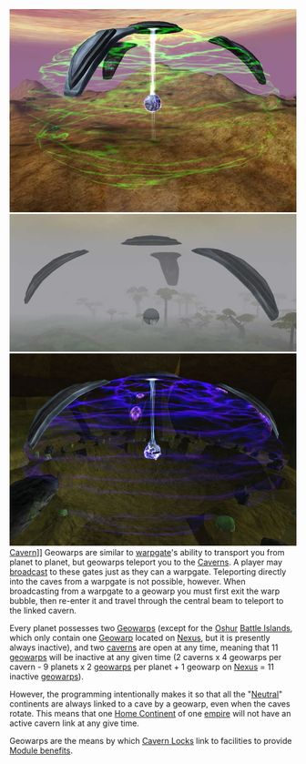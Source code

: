 ![](../images/Activegeo.jpg "fig:Activegeo.jpg")
![](../images/Inactivegeo.jpg "fig:Inactivegeo.jpg")
![](../images/Caverngeo.jpg "fig:Caverngeo.jpg") [Cavern](Caverns.md)\]\]
Geowarps are similar to [warpgate](Warpgate.md)'s ability to transport you from
planet to planet, but geowarps teleport you to the [Caverns](Caverns.md). A
player may [broadcast](../terminology/Broadcast.md) to these gates just as they
can a warpgate. Teleporting directly into the caves from a warpgate is not
possible, however. When broadcasting from a warpgate to a geowarp you must first
exit the warp bubble, then re-enter it and travel through the central beam to
teleport to the linked cavern.

Every planet possesses two [Geowarps](../locations/Geowarp.md) (except for the
[Oshur](Oshur.md) [Battle Islands](Battle_Islands.md), which only contain one
[Geowarp](../locations/Geowarp.md) located on [Nexus](Nexus.md), but it is presently always
inactive), and two [caverns](Caverns.md) are open at any time, meaning that 11
[geowarps](../locations/Geowarp.md) will be inactive at any given time (2 caverns x 4
geowarps per cavern - 9 planets x 2 [geowarps](../locations/Geowarp.md) per planet + 1
geowarp on [Nexus](Nexus.md) = 11 inactive [geowarps](../locations/Geowarp.md)).

However, the programming intentionally makes it so that all the
"[Neutral](../terminology/Neutral_Continent.md)" continents are always linked to
a cave by a geowarp, even when the caves rotate. This means that one
[Home Continent](Home_Continent.md) of one [empire](../terminology/Empire.md)
will not have an active cavern link at any give time.

Geowarps are the means by which [Cavern Locks](../etc/Cavern_Lock.md) link to
facilities to provide [Module benefits](../etc/Module_benefit.md).


